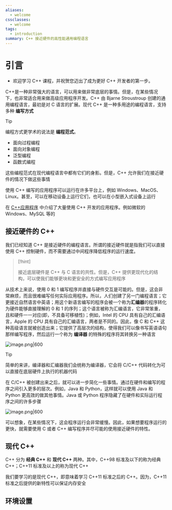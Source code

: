 ```yaml
---
aliases:
  - welcome
cssclasses:
  - welcome
tags:
  - introduction
summary: C++ 接近硬件的高性能通用编程语言
---
```

# 引言

- 欢迎学习 C++ 课程，并祝贺您迈出了成为更好 C++ 开发者的第一步。

C++是一种非常强大的语言，可以用来做非常底层的事情。但是，在某些情况下，也非常适合用来做高级应用程序开发。C++ 由 Bjarne Stroustroup 创建的通用编程语言，最初是对 C 语言的扩展。现代 C++ 是一种多用途的编程语言，支持多种 **编写方式**

> [!tip] 
> 编程方式更学术的说法是 **编程范式**。
> + 面向过程编程
> + 面向对象编程
> + 泛型编程
> + 函数式编程
> 
> 这些编程范式在现代编程语言中都有它们的身影。但是，C++ 允许我们在接近硬件的情况下做这些事情
> 

使用 C++ 编写的应用程序可以运行在许多平台上，例如 Windows、MacOS、Linux。甚至，可以在移动设备上运行它们，也可以在小型嵌入式设备上运行 

在 [C++应用程序](https://www.stroustrup.com/applications.html) 中介绍了大量使用 C++ 开发的应用程序。例如微软的 Windows、MySQL 等的

## 接近硬件的 C++

我们已经知道 C++ 是接近硬件的编程语言。所谓的接近硬件就是指我们可以直接使用 C++ 控制硬件，而不需要通过中间程序降低程序的运行速度。

> [!hint] 
> 
> 接近底层硬件是 C++ 与 C 语言的共性。但是，C++ 提供更现代化的结构，可以使我们能够更块和更安全的方式编写应用程序
> 

从技术上来说，使用 $0$ 和 $1$ 编写程序并直接与硬件交互是可能的。但是，这会非常麻烦，而且很难编写任何实际应用程序。所以，人们创建了另一门编程语言；它更接近自然语言中英语；用这个新语言编写的程序会被一个称为**汇编器**的程序转化为硬件能够直接理解的 $0$ 和 $1$ 的序列；这个语言被称为汇编语言，它非常笨重，且和硬件一一对应(即，不具备可移植性)；例如，Intel 的 CPU 具有自己的汇编语言，Apple 的 CPU 具有自己的汇编语言，两者是不同的。因此，像 C 和 C++ 这种高级语言就被创造出来；它提供了高层次的结构，使得我们可以像书写英语语句那样编写程序，然后运行一个称为 **编译器** 的特殊的程序将其转换另一种语言

![image.png|600](http://cdn.jsdelivr.net/gh/duyupeng36/images@master/obsidian/1757006438483-b9fb9884a9db4091a7a9aab8e9b706c9.png)

> [!tip] 
> 
> 简单的来讲，编译器和汇编器我们会统称为编译器，它会将 C/C++ 代码转化为可以直接在底层硬件上执行的机器代码
> 

在 C/C++ 被创建出来之后，就可以进一步简化一些事情。通过在硬件和编写的程序之间引入更多的层次。例如，Java 和 Python，这样就可以使用 Java 和 Python 更高效的做其他事情。Java 或 Python 程序隐藏了在硬件和实际运行程序之间的许多步骤

![image.png|600](http://cdn.jsdelivr.net/gh/duyupeng36/images@master/obsidian/1757007210820-a8229592b9f84dc791812a61dccf1984.png)

可以想象，在某些情况下，这会程序运行会非常缓慢。因此，如果想要程序运行的更快，就需要使用 C 或者 C++ 编写程序并尽可能的使用接近硬件的特性。

## 现代 C++ 

C++ 分为 **经典 C++** 和 **现代 C++** 两种。其中，C++98 标准及以下的称为经典 C++；C++11 标准及以上的称为现代 C++

我们要学习的是现代 C++，即意味着学习 C++11 标准之后的 C++。因为，C++11 标准之后提供的新特性可以保证内存安全

## 环境设置






